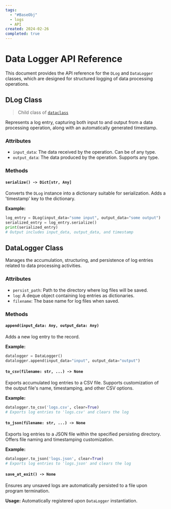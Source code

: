 ```yaml
---
tags:
  - "#BaseObj"
  - logs
  - API
created: 2024-02-26
completed: true
---
```


# Data Logger API Reference

This document provides the API reference for the `DLog` and `DataLogger` classes, which are designed for structured logging of data processing operations.

## DLog Class

> Child class of [`dataclass`](https://docs.python.org/3/library/dataclasses.html)

Represents a log entry, capturing both input to and output from a data processing operation, along with an automatically generated timestamp.

### Attributes

- `input_data`: The data received by the operation. Can be of any type.
- `output_data`: The data produced by the operation. Supports any type.

### Methods

#### `serialize() -> Dict[str, Any]`

Converts the `DLog` instance into a dictionary suitable for serialization. Adds a 'timestamp' key to the dictionary.

**Example:**

```python
log_entry = DLog(input_data="some input", output_data="some output")
serialized_entry = log_entry.serialize()
print(serialized_entry)
# Output includes input_data, output_data, and timestamp
```

## DataLogger Class

Manages the accumulation, structuring, and persistence of log entries related to data processing activities.

### Attributes

- `persist_path`: Path to the directory where log files will be saved.
- `log`: A deque object containing log entries as dictionaries.
- `filename`: The base name for log files when saved.

### Methods

#### `append(input_data: Any, output_data: Any)`

Adds a new log entry to the record.

**Example:**

```python
datalogger = DataLogger()
datalogger.append(input_data="input", output_data="output")
```

#### `to_csv(filename: str, ...) -> None`

Exports accumulated log entries to a CSV file. Supports customization of the output file's name, timestamping, and other CSV options.

**Example:**

```python
datalogger.to_csv('logs.csv', clear=True)
# Exports log entries to 'logs.csv' and clears the log
```

#### `to_json(filename: str, ...) -> None`

Exports log entries to a JSON file within the specified persisting directory. Offers file naming and timestamping customization.

**Example:**

```python
datalogger.to_json('logs.json', clear=True)
# Exports log entries to 'logs.json' and clears the log
```

#### `save_at_exit() -> None`

Ensures any unsaved logs are automatically persisted to a file upon program termination.

**Usage:** Automatically registered upon `DataLogger` instantiation.
